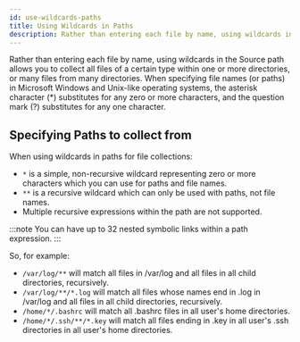 ```yaml
---
id: use-wildcards-paths
title: Using Wildcards in Paths
description: Rather than entering each file by name, using wildcards in the Source path allows you to collect all files of a certain type.
---
```



Rather than entering each file by name, using wildcards in the Source path allows you to collect all files of a certain type within one or more directories, or many files from many directories. When specifying file names (or paths) in Microsoft Windows and Unix-like operating systems, the asterisk character (\*) substitutes for any zero or more characters, and the question mark (?) substitutes for any one character.

## Specifying Paths to collect from

When using wildcards in paths for file collections:
* `*` is a simple, non-recursive wildcard representing zero or more characters which you can use for paths and file names.
* `**` is a recursive wildcard which can only be used with paths, not file names.
* Multiple recursive expressions within the path are not supported. 

:::note
You can have up to 32 nested symbolic links within a path expression.
:::

So, for example:
* `/var/log/**` will match all files in /var/log and all files in all child directories, recursively.
* `/var/log/**/*.log` will match all files whose names end in .log in /var/log and all files in all child directories, recursively.
* `/home/*/.bashrc` will match all .bashrc files in all user's home directories.
* `/home/*/.ssh/**/*.key` will match all files ending in .key in all user's .ssh directories in all user's home directories.
